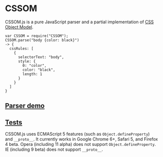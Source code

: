 # CSSOM

CSSOM.js is a pure JavaScript parser and a partial implementation of [CSS Object Model](http://dev.w3.org/csswg/cssom/). 

    var CSSOM = require("CSSOM");
    CSSOM.parse("body {color: black}")
    -> {
      cssRules: [
        {
          selectorText: "body",
          style: {
            0: "color",
            color: "black",
            length: 1
          }
        }
      ]
    }


## [Parser demo](http://nv.github.com/CSSOM/docs/parse.html)


## [Tests](http://nv.github.com/CSSOM/test/)

CSSOM.js uses ECMAScript 5 features (such as `Object.defineProperty`) and `__proto__`. It currently works in Google Chrome 6+, Safari 5, and Firefox 4 beta. Opera (including 11 alpha) does not support `Object.defineProperty`. IE (including 9 beta) does not support `__proto__`.